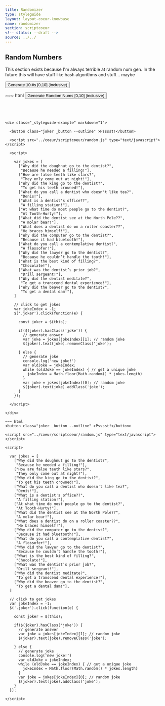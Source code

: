 ```yaml
---
title: Randomizer
type: styleguide
layout: layout-coeur-knowbase
name: randomizer
section: scriptcoeur
<!-- status: --draft -->
source: ../../
---
```


<main markdown="1">

## Random Numbers

This section exists because I'm always terrible at random num gen. In the future this will have stuff like hash algorithms and stuff... maybe

<div class="_styleguide-example" markdown="1">
  
  <button class="random-btn _button --outline" >Generate 10 #s [0,10] (inclusive)</button>

  <div class="random"></div>

  <script src="../coeur/scriptcoeur/random.js" type="text/javascript"></script>
  <script>

    $('.random-btn').on('click', function() {

      target = $('.random');
      target.html(`${target.html()} <div>`);
      for (i=0; i<10; i++) {
        target.html(`${target.html()} ${getRandom(10, 0)}`);
      }
      target.html(`${target.html()} </div>`);
    });

  </script>

</div>
~~~ html
<button class="random-btn _button --outline" >Generate Random Nums [0,10] (inclusive)</button>
  <div class="random"></div>

<script src="../coeur/scriptcoeur/random.js" type="text/javascript"></script>
<script>

  $('.random-btn').on('click', function() {

    target = $('.random');
    target.html(`${target.html()} <div>`);
    for (i=0; i<10; i++) {
      target.html(`${target.html()} ${getRandom(10, 0)}`);
    }
    target.html(`${target.html()} </div>`);
  });

</script>
~~~




<div class="_styleguide-example" markdown="1">
  
  <button class="joker _button --outline" >Psssst!</button>

  <script src="../coeur/scriptcoeur/random.js" type="text/javascript"></script>

  <script>

    var jokes = [
      ["Why did the doughnut go to the dentist?",
       "Because he needed a filling!"],
      ["How are false teeth like stars?",
       "They only come out at night!"],
      ["Why did the king go to the dentist?",
       "To get his teeth crowned!"],
      ["What do you call a dentist who doesn't like tea?",
       "Denis!"],
      ["What is a dentist's office??",
       "A filling station!"],
      ["At what time do most people go to the dentist?",
       "At Tooth-Hurty!"],
      ["What did the dentist see at the North Pole??",
       "A molar bear!"],
      ["What does a dentist do on a roller coaster??",
       "He braces himself!"],
      ["Why did the computer go to the dentist?",
       "Because it had bluetooth!"],
      ["What do you call a contemplative dentist?",
       "A flossofer!"],
      ["Why did the lawyer go to the dentist?",
       "Because he couldn’t handle the tooth!"],
      ["What is the best kind of filling?",
       "Chocolate!"],
      ["What was the dentist’s prior job?",
       "Drill sergeant!"],
      ["Why did the dentist meditate?",
       "To get a transcend dental experience!"],
      ["Why did the beaver go to the dentist?",
       "To get a dental dam!"],
    ]

    // click to get jokes
    var jokeIndex = -1;
    $('.joker').click(function(e) {

      const joker = $(this);

      if($(joker).hasClass('joke')) {
        // generate answer
        var joke = jokes[jokeIndex][1]; // random joke
        $(joker).text(joke).removeClass('joke');

      } else {
        // generate joke
        console.log('new joke!')
        var oldJoke = jokeIndex;
        while (oldJoke == jokeIndex) { // get a unique joke
          jokeIndex = Math.floor(Math.random() * jokes.length)
        } 
        var joke = jokes[jokeIndex][0]; // random joke
        $(joker).text(joke).addClass('joke');
      }
    });

  </script>

</div>

~~~ html
<button class="joker _button --outline" >Psssst!</button>

<script src="../coeur/scriptcoeur/random.js" type="text/javascript"></script>

<script>

  var jokes = [
    ["Why did the doughnut go to the dentist?",
     "Because he needed a filling!"],
    ["How are false teeth like stars?",
     "They only come out at night!"],
    ["Why did the king go to the dentist?",
     "To get his teeth crowned!"],
    ["What do you call a dentist who doesn't like tea?",
     "Denis!"],
    ["What is a dentist's office??",
     "A filling station!"],
    ["At what time do most people go to the dentist?",
     "At Tooth-Hurty!"],
    ["What did the dentist see at the North Pole??",
     "A molar bear!"],
    ["What does a dentist do on a roller coaster??",
     "He braces himself!"],
    ["Why did the computer go to the dentist?",
     "Because it had bluetooth!"],
    ["What do you call a contemplative dentist?",
     "A flossofer!"],
    ["Why did the lawyer go to the dentist?",
     "Because he couldn’t handle the tooth!"],
    ["What is the best kind of filling?",
     "Chocolate!"],
    ["What was the dentist’s prior job?",
     "Drill sergeant!"],
    ["Why did the dentist meditate?",
     "To get a transcend dental experience!"],
    ["Why did the beaver go to the dentist?",
     "To get a dental dam!"],
  ]

  // click to get jokes
  var jokeIndex = -1;
  $('.joker').click(function(e) {

    const joker = $(this);

    if($(joker).hasClass('joke')) {
      // generate answer
      var joke = jokes[jokeIndex][1]; // random joke
      $(joker).text(joke).removeClass('joke');

    } else {
      // generate joke
      console.log('new joke!')
      var oldJoke = jokeIndex;
      while (oldJoke == jokeIndex) { // get a unique joke
        jokeIndex = Math.floor(Math.random() * jokes.length)
      } 
      var joke = jokes[jokeIndex][0]; // random joke
      $(joker).text(joke).addClass('joke');
    }
  });

</script>
~~~

</main>